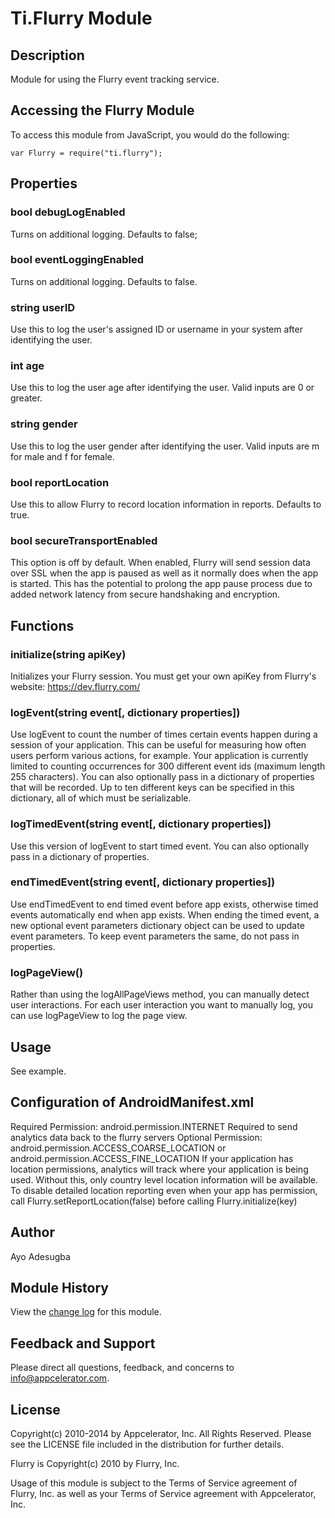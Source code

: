 # Ti.Flurry Module

## Description
Module for using the Flurry event tracking service.

## Accessing the Flurry Module
To access this module from JavaScript, you would do the following:

	var Flurry = require("ti.flurry");

## Properties

### bool debugLogEnabled
Turns on additional logging. Defaults to false;

### bool eventLoggingEnabled
Turns on additional logging. Defaults to false.

### string userID
Use this to log the user's assigned ID or username in your system after identifying the user. 

### int age
Use this to log the user age after identifying the user. Valid inputs are 0 or greater. 

### string gender
Use this to log the user gender after identifying the user. Valid inputs are m for male and f for female. 

### bool reportLocation
Use this to allow Flurry to record location information in reports. Defaults to true.

### bool secureTransportEnabled
This option is off by default. When enabled, Flurry will send session data over SSL when the app is paused as well as it
normally does when the app is started. This has the potential to prolong the app pause process due to added network
latency from secure handshaking and encryption.

## Functions

### initialize(string apiKey)
Initializes your Flurry session. You must get your own apiKey from Flurry's website: https://dev.flurry.com/

### logEvent(string event[, dictionary properties])
Use logEvent to count the number of times certain events happen during a session of your application. This can be useful
for measuring how often users perform various actions, for example. Your application is currently limited to counting
occurrences for 300 different event ids (maximum length 255 characters). You can also optionally pass in a dictionary of
properties that will be recorded. Up to ten different keys can be specified in this dictionary, all of which must be
serializable.

### logTimedEvent(string event[, dictionary properties])
Use this version of logEvent to start timed event. You can also optionally pass in a dictionary of properties.

### endTimedEvent(string event[, dictionary properties])
Use endTimedEvent to end timed event before app exists, otherwise timed events automatically end when app exists. When
ending the timed event, a new optional event parameters dictionary object can be used to update event parameters. To
keep event parameters the same, do not pass in properties.

### logPageView()
Rather than using the logAllPageViews method, you can manually detect user interactions. For each user interaction you
want to manually log, you can use logPageView to log the page view.

## Usage
See example.

## Configuration of AndroidManifest.xml
Required Permission:
    android.permission.INTERNET
    Required to send analytics data back to the flurry servers
Optional Permission:
    android.permission.ACCESS_COARSE_LOCATION or
    android.permission.ACCESS_FINE_LOCATION
If your application has location permissions, analytics will track where your application is being used.
Without this, only country level location information will be available.
To disable detailed location reporting even when your app has permission, call
Flurry.setReportLocation(false) before calling Flurry.initialize(key)

## Author
Ayo Adesugba

## Module History

View the [change log](changelog.html) for this module.

## Feedback and Support
Please direct all questions, feedback, and concerns to [info@appcelerator.com](mailto:info@appcelerator.com?subject=Android%20Flurry%20Module).

## License
Copyright(c) 2010-2014 by Appcelerator, Inc. All Rights Reserved. Please see the LICENSE file included in the distribution for further details.

Flurry is Copyright(c) 2010 by Flurry, Inc.  

Usage of this module is subject to the Terms of Service agreement of Flurry, Inc. 
as well as your Terms of Service agreement with Appcelerator, Inc.